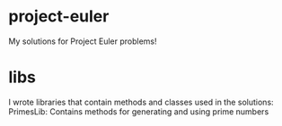 # project-euler
My solutions for Project Euler problems!
# libs
I wrote libraries that contain methods and classes used in the solutions:
  PrimesLib: Contains methods for generating and using prime numbers
